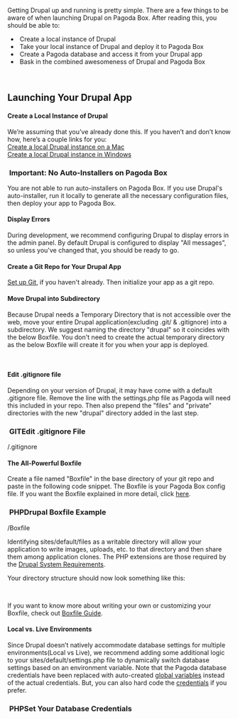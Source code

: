 <p class="active">Getting Drupal up and running is pretty simple. There are a few things to be aware of when launching Drupal on Pagoda Box. After reading this, you should be able to:</p>
<ul class="checked">
	<li><span class="guides-sprite check">&nbsp;</span>Create a local instance of Drupal</li>
	<li><span class="guides-sprite check">&nbsp;</span>Take your local instance of Drupal and deploy it to Pagoda Box</li>
	<li><span class="guides-sprite check">&nbsp;</span>Create a Pagoda database and access it from your Drupal app</li>
	<li><span class="guides-sprite check">&nbsp;</span>Bask in the combined awesomeness of Drupal and Pagoda Box</li>
</ul>
<div class="line-divider">&nbsp;</div>
<h2 id="launching-your-drupal-app">Launching Your Drupal App</h2>
<div class="justify">
	<h4 id="-create-a-local-instance-of-your-app">Create a Local Instance of Drupal</h4>
	<p>We&rsquo;re assuming that you&rsquo;ve already done this. If you haven&rsquo;t and don&rsquo;t know how, here&rsquo;s a couple links for you:<br />
		<a href="http://drupal.org/node/66187" target="_blank">Create a local Drupal instance on a Mac</a><br />
		<a href="http://drupal.org/documentation/install/windows" target="_blank">Create a local Drupal instance in Windows</a></p>
	<h3 class="tag"><span class="guides-sprite w-cap">&nbsp;</span><span class="horizontal-guides-sprite white">Important: No Auto-Installers on Pagoda Box</span><span class="guides-sprite w-end-cap">&nbsp;</span></h3>
	<div class="block yellow">
		<p>You are not able to run auto-installers on Pagoda Box. If you use Drupal&#39;s auto-installer, run it locally to generate all the necessary configuration files, then deploy your app to Pagoda Box.</p>
	</div>
	<h4 id="display-errors">Display Errors</h4>
	<p>During development, we recommend configuring Drupal to display errors in the admin panel. By default Drupal is configured to display &quot;All messages&quot;, so unless you&#39;ve changed that, you should be ready to go.</p>
	<h4 id="-create-a-github-repo-for-your-app">Create a Git Repo for Your Drupal App</h4>
	<p><a href="/customer/portal/articles/202225-setting-up-git">Set up Git</a>, if you haven't already. Then initialize your app as a git repo.</p>	
	<h4 id="drupal-into-subdir">Move Drupal into Subdirectory</h4>
	<p>Because Drupal needs a Temporary Directory that is not accessible over the web, move your entire Drupal application(excluding .git/ & .gitignore) into a subdirectory. We suggest naming the directory "drupal" so it coincides with the below Boxfile. You don't need to create the actual temporary directory as the below Boxfile will create it for you when your app is deployed.</p>
	<div class="vertical-guides-sprite image">
	  <span class="guides-sprite top"></span>
	  <img src="http://assistly-assets.pagodabox.com/images/guides/drupal-sub-dir-sml.png" alt="" />
	  <a href="#" targ="http://assistly-assets.pagodabox.com/images/guides/drupal-sub-dir.png" class="guides-sprite zoom"></a>
	  <span class="guides-sprite bottom">&nbsp;</span>
	</div>
	<h4 id="-edit-gitignore-file">Edit .gitignore file</h4>
	<p>Depending on your version of Drupal, it may have come with a default .gitignore file. Remove the line with the settings.php file as Pagoda will need this included in your repo. Then also prepend the "files" and "private" directories with the new "drupal" directory added in the last step.</p>
	<h3 id="gitignore" class="tag"><span class="guides-sprite cap">&nbsp;</span><span class="horizontal-guides-sprite title">GIT</span><span class="horizontal-guides-sprite green">Edit .gitignore File</span><span class="guides-sprite green-end-cap"></span></h3>
	<div class="block grey code">
	 <script class='brush: plain; class-name: strike' type='syntaxhighlighter'>
	   <![CDATA[
       sites/*/settings*.php
       sites/*/files
       sites/*/private
	   ]]>
	 </script>
	 <script class='brush: plain;' type='syntaxhighlighter'>
	   <![CDATA[
       drupal/sites/*/files
       drupal/sites/*/private
	   ]]>
	 </script>
	 <div class="extra">
	   /.gitignore
	 </div>
	</div>
	<h4 id="-the-all--powerful-box-file">The All-Powerful Boxfile</h4>
  <p>Create a file named &quot;Boxfile&quot; in the base directory of your git repo and paste in the following code snippet. The Boxfile is your Pagoda Box config file. If you want the Boxfile explained in more detail, click <a href="/customer/portal/articles/175475">here</a>.</p>
	<h3 class="tag" id="drupal-default-box-file"><span class="guides-sprite cap">&nbsp;</span><span class="horizontal-guides-sprite title">PHP</span><span class="horizontal-guides-sprite green">Drupal Boxfile Example</span><span class="guides-sprite green-end-cap">&nbsp;</span></h3>
	<div class="block grey code" id="default-box-config-settings">
    <script class='brush: php' type='syntaxhighlighter'>
      <![CDATA[
          web1: #component type & number
            name: drupal #component settings
            document_root: /drupal
            shared_writable_dirs:
              - drupal/sites/default/files
              - tmp
            php_extensions:
              - mysqli
              - gd
              - hash
              - json
              - xml
              - pdo
              - pdo_mysql
              - mcrypt
              - mbstring
              - eaccelerator #recommended, but optional
            db1: #component type & number
              name: drupal-db #component settings
              type: mysql
      ]]>
    </script>
    <div class="extra">
	    /Boxfile
	  </div>
	</div>
	<p>Identifying sites/default/files as a writable directory will allow your application to write images, uploads, etc. to that directory and then share them among application clones. The PHP extensions are those required by the <a href="http://drupal.org/requirements" target="_blank">Drupal System Requirements</a>.</p>
	<p>Your directory structure should now look something like this:</p>
	<div class="vertical-guides-sprite image">
	  <span class="guides-sprite top"></span>
	  <img src="http://assistly-assets.pagodabox.com/images/guides/drupal-dir-sml.png" alt="" />
	  <a href="#" targ="http://assistly-assets.pagodabox.com/images/guides/drupal-dir.png" class="guides-sprite zoom"></a>
	  <span class="guides-sprite bottom">&nbsp;</span>
	</div>
	<p>If you want to know more about writing your own or customizing your Boxfile, check out <a href="/customer/portal/articles/175475">Boxfile Guide</a>.</p>
	<h4 id="local_vs._live_environments">Local vs. Live Environments</h4>
	<p>Since Drupal doesn&rsquo;t natively accommodate database settings for multiple environments(Local vs Live), we recommend adding some additional logic to your sites/default/settings.php file to dynamically switch database settings based on an environment variable. Note that the Pagoda database credentials have been replaced with auto-created <a href="/customer/portal/articles/175470">global variables</a> instead of the actual credentials. But, you can also hard code the <a href="/customer/portal/articles/175426-creating-a-database#-connecting-to-your-db">credentials</a> if you prefer.</p>
	<h3 class="tag">
		<span class="guides-sprite cap">&nbsp;</span><span class="horizontal-guides-sprite title">PHP</span><span class="horizontal-guides-sprite green">Set Your Database Credentials</span><span class="guides-sprite green-end-cap">&nbsp;</span></h3>
	<div class="block grey code" id="config-for-your-new-database">
    <script class='brush: php; class-name: strike' type='syntaxhighlighter'>
      <![CDATA[
          $databases = array (
            'default' => 
            array (
              'default' => 
              array (
                'database' => 'local_db_name',
                'username' => 'local_db_user',
                'password' => 'local_db_pass',
                'host' => 'local_db_host',
                'port' => '',
                'driver' => 'mysql',
                'prefix' => '',
              ),
            ),
          );
      ]]>
		</script>
		<script class='brush: php;' type='syntaxhighlighter'>
	    <![CDATA[
          if (isset($_SERVER['PLATFORM']) && $_SERVER['PLATFORM'] == 'PAGODABOX') {
              $databases = array (
                'default' => 
                array (
                  'default' => 
                  array (
                    'database' => $_SERVER['DB1_NAME'],
                    'username' => $_SERVER['DB1_USER'],
                    'password' => $_SERVER['DB1_PASS'],
                    'host' => $_SERVER['DB1_HOST'],
                    'port' => $_SERVER['DB1_PORT'],
                    'driver' => 'mysql',
                    'prefix' => '',
                  ),
                ),
              );
          }

          else {
              $databases = array (
                'default' => 
                array (
                  'default' => 
                  array (
                    'database' => 'drupal-demo',
                    'username' => 'root',
                    'password' => 'root',
                    'host' => 'localhost',
                    'port' => '',
                    f'driver' => 'mysql',
                    'prefix' => '',
                  ),
                ),
              );
          }
      ]]>
		</script>
		<div class="extra">
			/sites/default/settings.php
		</div>
	</div>
	<h4 id="-deploy-your-app-on-pagoda-box">Deploy Your App on Pagoda Box</h4>
	<p>Just go through the normal process of <a href="/customer/portal/articles/174146-launching-your-first-app">deploying your app</a>.</p>
	<h4 id="create-database">Create a Database</h4>
	<p>If you used the example Boxfile from above, an empty database has already been created for you. If not, you can manually <a href="/customer/portal/articles/175426-creating-a-database#creating-db-through-dashboard">create a database from the dashboard</a>.</p>
	<h4 id="-environment-variable">Create Environment Variable</h4>
	<p>Create an <a href="/customer/portal/articles/175470">environment variable</a> with the key and value of PLATFORM = PAGODABOX so your app will know which database to connect to.</p>
	<h4 id="get-your-local-database-to-pagoda">Get your local database to Pagoda</h4>
	<p>Export your local database with your favorite local database administration tool(e.g. phpMyAdmin, Sequel Pro, etc.).</p>
	<p>Import your database into your live app on Pagoda using the <a href="/customer/portal/articles/175427">database tunnel</a></p>
	<p>Now when you go to yourapp.pagodabox.com you should see your Drupal app running on Pagoda!</p>
	<p>Lastly, configure Drupal to use the "tmp" you created in your Boxfile, by going to yourapp.pagodabox.com/admin/config/media/file-system and entering "/tmp" as the "Temporary directory".</p>
	<h3 class="tag">
		<span class="guides-sprite w-cap">&nbsp;</span><span class="horizontal-guides-sprite white">Quick Note</span><span class="guides-sprite w-end-cap">&nbsp;</span></h3>
	<div class="block yellow">
		<p>If you set <a href="#display-errors">errors to display</a>, now would be a good time to turn it off, unless your still debugging your Drupal app.</p>
		<p>There&rsquo;s a few more things you can do to make your app fully functional that are covered in these other guides:<br />
			- <a href="/customer/portal/articles/175384">Sending Mail from Your App</a><br />
			- <a href="/customer/portal/articles/175471">Creating a DNS Alias</a><br />
			- <a href="/customer/portal/articles/175459">Scaling your App</a>(Coming)</p>
	</div>
</div>
<h2 id="post-launch-workflow-recommendations">Post-launch Workflow Recommendations</h2>
<div class="justify">
	<h4 id="-things-to-note">Things to Note</h4>
	<p>Pagoda Box makes managing and updating your Drupal app really easy, but there&rsquo;s some things you should know.</p>
	<ol>
		<li>
			<p>For security reasons, Pagoda Box only allows SSH or FTP access to your <a href="/customer/portal/articles/175418">writable directories</a>, but not your application code. This means that any updates, plugins, themes, or any other code changes need to be done on your local instance first, then pushed to your repo and deployed through your app dashboard.</p>
		</li>
		<li>
			<p>Remember that your local database and your live database are two completely separate databases. Anytime you want to publish a new post or add media to your Drupal app, it needs to be done through your live admin, not your local admin. Your Drupal content is not stored in your repo so any content you add locally will not be pushed live with your repo.</p>
		</li>
	</ol>
</div>

<div class="vertical-guides-sprite table-contents">
	<span class="guides-sprite top-corner">&nbsp;</span>
	<h3>Table of Contents</h3>
	<h4><a href="#launching-your-drupal-app">Launching Your Drupal App</a></h4>
	<ul>
		<li><a href="#-create-a-local-instance-of-your-app">Create a Local Instance of Drupal</a></li>
		<li><a href="#display-errors">Display Errors</a></li>
		<li><a href="#-create-a-github-repo-for-your-app">Create Your Git Repo</a></li>
		<li><a href="#drupal-into-subdir">Move Drupal into Subdirectory</a></li>
		<li><a href="#-edit-gitignore-file">Edit .gitignore</a></li>
		<li><span class="guides-sprite tag"></span><a href="#gitignore">Edit .gitignore File</a></li>
		<li><a href="#-the-all--powerful-box-file">Boxfile</a></li>
		<li><span class="guides-sprite tag">&nbsp;</span><a href="#drupal-default-box-file">Boxfile</a></li>
		<li><a href="#local_vs._live_environments">Local vs. Live Environments</a></li>
		<li><span class="guides-sprite tag">&nbsp;</span><a href="#config-for-your-new-database">Connecting Drupal to your Database</a></li>
		<li><a href="#-deploy-your-app-on-pagoda-box">Deploying Your App to Pagoda Box</a></li>
		<li><a href="#-create-a-database-and-link-your-app-to-it">Creating a Database</a></li>
		<li><a href="#-environment-variable">Create Environment Variable</a></li>
		<li><a href="#get-your-local-database-to-pagoda">Get your local database to Pagoda</a></li>
	</ul>
	<h4><a href="#post-launch-workflow-recommendations">Post-launch Workflow</a></h4>
	<ul>
		<li><a href="#-things-to-note">Things to Note</a></li>
	</ul>
	<br/>
	<h3>Demo Links</h3>
	<ul>
	    <li><a href="https://github.com/pagodabox/drupal-demo" target=î_blankî>GitHub Repo</a></li>
	    <li><a href="http://drupal-demo.pagodabox.com" target=î_blankî>Drupal Demo</a></li>
    </ul>
	<span class="guides-sprite bottom-corner">&nbsp;</span>
</div>